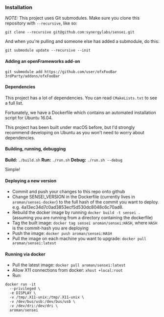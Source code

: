 ### Installation

*NOTE:* This project uses Git submodules. Make sure you clone this repository with `--recursive`, like so:

```
git clone --recursive git@github.com:synergylabs/sensei.git
```

And when you're pulling and someone else has added a submodule, do this:

```
git submodule update --recursive --init
```

#### Adding an openFrameworks add-on

```
git submodule add https://github.com/user/ofxFooBar 3rdParty/addons/ofxFooBar
```

#### Dependencies

This project has a lot of dependencies. You can read `CMakeLists.txt` to see a full list.

Fortunately, we have a Dockerfile which contains an automated installation script for Ubuntu 16.04.

This project has been built under macOS before, but I'd strongly recommend developing on Ubuntu as you won't need to worry about dependencies.


#### Building, running, debugging

**Build:** `./build.sh`
**Run:** `./run.sh`
**Debug:** `./run.sh --debug`

Simple!

#### Deploying a new version

- Commit and push your changes to this repo onto github
- Change SENSEI_VERSION in the Dockerfile (currently lives in `aroman/sensei-docker`) to the full hash of the commit you want to deploy. e.g. 4a13ec34d7c0ad3853ecf5d530dc8048c6c70ad8.
- Rebuild the docker image by running `docker build -t sensei .` (assuming you are running from a directory containing the dockerfile)
- Tag the built image: `docker tag sensei aroman/sensei:HASH`, where `HASH` is the commit-hash you are deploying
- Push the image: `docker push aroman/sensei:HASH`
- Pull the image on each machine you want to upgrade: `docker pull aroman/sensei:latest`

#### Running via docker

- Pull the latest image: `docker pull aroman/sensei:latest`
- Allow X11 connections from docker: `xhost +local:root`
- Run:

```
docker run -it
  --privileged \
  -e DISPLAY \
  -v /tmp/.X11-unix:/tmp/.X11-unix \
  -v /dev/bus/usb:/dev/bus/usb \
  -v /dev/dri:/dev/dri \
  aroman/sensei
```
